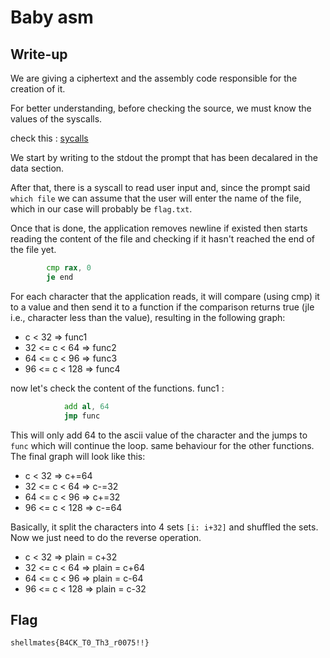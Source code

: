 # Baby asm

## Write-up 
We are giving a ciphertext and the assembly code responsible for the creation of it.

For better understanding, before checking the source, we must know the values of the syscalls. 

check this : [sycalls](https://chromium.googlesource.com/chromiumos/docs/+/master/constants/syscalls.md#x86_64-64_bit)

We start by writing to the stdout the prompt that has been decalared in the data section.

After that, there is a syscall to read user input and, since the prompt said `which file` we can assume that the user will enter the name of the file, which in our case will probably be `flag.txt`.

Once that is done, the application removes newline if existed then starts reading the content of the file and checking if it hasn't reached the end of the file yet.

```asm
		cmp rax, 0
		je end
```

For each character that the application reads, it will compare (using cmp) it to a value and then send it to a function if the comparison returns true (jle i.e., character less than the value), resulting in the following graph:
- c < 32            => func1
- 32 <= c < 64      => func2
- 64 <= c < 96      => func3 
- 96 <= c < 128     => func4

now let's check the content of the functions. 
func1 : 
```asm
			add al, 64
			jmp func
```
This will only add 64 to the ascii value of the character and the jumps to `func` which will continue the loop.
same behaviour for the other functions. The final graph will look like this: 
- c < 32            => c+=64
- 32 <= c < 64      => c-=32
- 64 <= c < 96      => c+=32 
- 96 <= c < 128     => c-=64

Basically, it split the characters into 4 sets `[i: i+32]` and shuffled the sets. Now we just need to do the reverse operation.

- c < 32            => plain = c+32
- 32 <= c < 64      => plain = c+64
- 64 <= c < 96      => plain = c-64
- 96 <= c < 128     => plain = c-32

## Flag

`shellmates{B4CK_T0_Th3_r0075!!}`